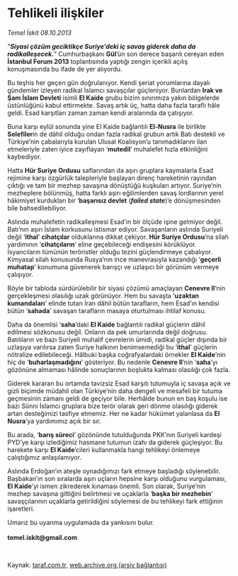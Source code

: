 # Tehlikeli ilişkiler

*Temel İskit 08.10.2013*

<div class="yazi"><p>“<b><i>Siyasi çözüm geciktikçe Suriye’deki iç savaş giderek daha da radikalleşecek.</i></b>” Cumhurbaşkanı <b>Gül</b>’ün son derece başarılı cereyan eden <b>İstanbul Forum 2013</b> toplantısında yaptığı zengin içerikli açılış konuşmasında bu ifade de yer alıyordu.</p>
<p>Bu teşhis her geçen gün doğrulanıyor. Kendi şeriat yorumlarına dayalı gündemler izleyen radikal İslamcı savaşçılar güçleniyor. Bunlardan <b>Irak ve Şam İslam Devleti</b> isimli <b>El Kaide</b> grubu bizim sınırımıza yakın bölgelerde üstünlüğünü kabul ettirmekte. Savaş artık üç, hatta daha fazla taraflı hâle geldi. Esad karşıtları zaman zaman kendi aralarında da çatışıyor.</p>
<p>Buna karşı eylül sonunda yine El Kaide bağlantılı <b>El-Nusra</b> ile birlikte <b>Selefiler</b>in de dâhil olduğu ondan fazla radikal grubun artık Batı destekli ve Türkiye’nin çabalarıyla kurulan Ulusal Koalisyon’u tanımadıklarını ilan etmeleriyle zaten iyice zayıflayan ‘<b>mutedil</b>’ muhalefet hızla etkinliğini kaybediyor. </p>
<p>Hatta <b>Hür Suriye Ordusu</b> saflarından da aşırı gruplara kaymalarla Esad rejimine karşı özgürlük talepleriyle başlayan direnç hareketinin rayından çıktığı ve tam bir mezhep savaşına dönüştüğü kuşkuları artıyor. Suriye’nin mezheplere bölünmüş, hatta farklı aşırı eğilimlerden savaş lordlarının yerel hâkimiyet kurdukları bir ‘<b>başarısız devlet</b> (<b><i>failed state</i></b>)’e dönüşmesinden bile bahsedilebiliyor. </p>
<p>Aslında muhalefetin radikalleşmesi Esad’ın bir ölçüde işine gelmiyor değil. Batı’nın aşırı İslam korkusunu istismar ediyor. Savaşanların aslında Suriyeli değil ‘<b>ithal</b>’ <b>cihatçılar</b> olduklarına dikkat çekiyor. <b>Hür Suriye Ordusu</b>’na silah yardımının ‘<b>cihatçıların</b>’ eline geçebileceği endişesini körüklüyor. İsyancıların tümünün teröristler olduğu tezini güçlendirmeye çabalıyor. Kimyasal silah konusunda Rusya’nın ince manevrasıyla kazandığı ‘<b>geçerli muhatap</b>’ konumuna güvenerek barışçı ve uzlaşıcı bir görünüm vermeye çalışıyor.</p>
<p>Böyle bir tabloda sürdürülebilir bir siyasi çözümü amaçlayan <b>Cenevre II</b>’nin gerçekleşmesi olasılığı uzak görünüyor. Hem bu savaşta ‘<b>uzaktan kumandaları</b>’ elinde tutan İran dâhil bütün tarafların, hem Esad’ın kendisi bütün ‘<b>sahada</b>’ savaşan tarafların masaya oturtulması ihtilaf konusu. </p>
<p>Daha da önemlisi ‘<b>saha</b>’daki <b>El Kaide</b> bağlantılı radikal güçlerin dâhil edilmesi sözkonusu değil. Onların da pek umurlarında değil doğrusu. Batılıların ve bazı Suriyeli muhalif çevrelerin ümidi, radikal güçler dışında bir uzlaşıya varılırsa zaten Suriye halkının benimsemediği bu ‘<b>ithal</b>’ güçlerin nötralize edilebileceği. Hâlbuki başka coğrafyalardaki örnekler <b>El Kaide</b>’nin hiç de ‘<b>buharlaşmadığını</b>’ gösteriyor. Bu nedenle <b>Cenevre II</b>’nin ‘<b>saha</b>’yı gözönüne almaması hâlinde sonuçlarının boşlukta kalması olasılığı çok fazla.</p>
<p>Giderek kararan bu ortamda tavizsiz Esad karşıtı tutumuyla iç savaşa açık ve gizli biçimde müdahil olan Türkiye’nin daha dengeli ve mesafeli bir tutuma geçmesinin zamanı geldi de geçiyor bile. Herhâlde bunun en baş koşulu ise bazı Sünni İslamcı gruplara bize terör olarak geri dönme olasılığı giderek artan desteğimizi tasfiye etmemiz. Her ne kadar hükümet yalanlasa da <b>El Nusra</b>’ya yardımımız açık bir sır.</p>
<p>Bu arada, ‘<b>barış süreci</b>’ gözönünde tutulduğunda PKK’nın Suriyeli kardeşi PYD’ye karşı izlediğimiz hasmane tutumun izahı da giderek güçleşiyor. Bu harekete karşı <b>El Kaide</b>’cileri kullanmakla hangi tehlikeyi önlemeye çalıştığımız anlaşılamıyor.</p>
<p>Aslında Erdoğan’ın ateşle oynadığımızı fark etmeye başladığı söylenebilir. Başbakan’ın son sıralarda aşırı uçların hepsine karşı olduğunu vurgulaması, <b>El Kaide</b>’yi ismen zikrederek kınaması önemli. Son olarak, Suriye’nin mezhep savaşına gittiğini belirtmesi ve uçaklarla ‘<b>başka bir mezhebin</b>’ savaşçılarının uçaklarla getirildiğini söylemesi de bu tehlikeyi fark ettiğinin işaretleri.</p>
<p>Umarız bu uyanma uygulamada da yankısını bulur.<br/><br/><b><b>temel.iskit@gmail.com</b></b></p>
<p> </p>
</div>

Kaynak: [taraf.com.tr](http://www.taraf.com.tr:80/temel-iskit/makale-tehlikeli-iliskiler-3.htm), [web.archive.org (arşiv bağlantısı)](http://web.archive.org/web/20131009231741/http://www.taraf.com.tr:80/temel-iskit/makale-tehlikeli-iliskiler-3.htm)
